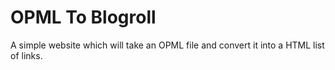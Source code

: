 # OPML To Blogroll

A simple website which will take an OPML file and convert it into a HTML list of links.